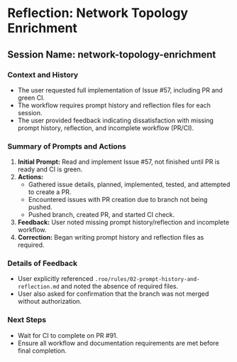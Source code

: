 # Reflection: Network Topology Enrichment

## Session Name: network-topology-enrichment

### Context and History

- The user requested full implementation of Issue #57, including PR and green CI.
- The workflow requires prompt history and reflection files for each session.
- The user provided feedback indicating dissatisfaction with missing prompt history, reflection, and incomplete workflow (PR/CI).

### Summary of Prompts and Actions

1. **Initial Prompt:** Read and implement Issue #57, not finished until PR is ready and CI is green.
2. **Actions:**
   - Gathered issue details, planned, implemented, tested, and attempted to create a PR.
   - Encountered issues with PR creation due to branch not being pushed.
   - Pushed branch, created PR, and started CI check.
3. **Feedback:** User noted missing prompt history/reflection and incomplete workflow.
4. **Correction:** Began writing prompt history and reflection files as required.

### Details of Feedback

- User explicitly referenced `.roo/rules/02-prompt-history-and-reflection.md` and noted the absence of required files.
- User also asked for confirmation that the branch was not merged without authorization.

### Next Steps

- Wait for CI to complete on PR #91.
- Ensure all workflow and documentation requirements are met before final completion.
